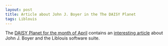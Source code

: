 ```yaml
---
layout: post
title: Article about John J. Boyer in the The DAISY Planet
tags: Liblouis
---
```

The [DAISY Planet for the month of April](http://www.daisy.org/planet-2011-04) contains an [interesting article](http://www.daisy.org/stories/john-j.-boyer) about John J. Boyer and the Liblouis software suite.